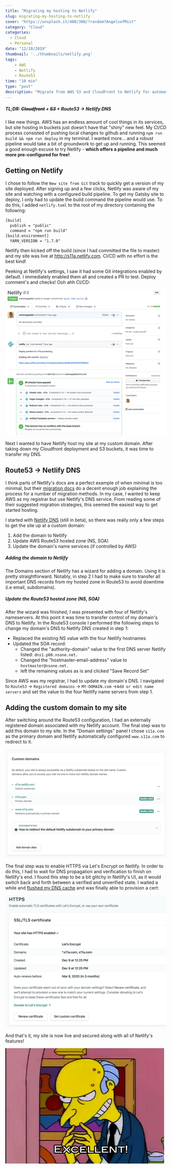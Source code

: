 ```yaml
---
title: "Migrating my hosting to Netlify"
slug: migrating-my-hosting-to-netlify
cover: "https://unsplash.it/400/300/?random?AngelsofMist"
category: "Cloud"
categories:
  - Cloud
  - Personal
date: "12/10/2019"
thumbnail: '../thumbnails/netlify.png'
tags:
    - AWS
    - Netlify
    - Route53
time: "10 min"
type: "post"
description: "Migrate from AWS S3 and CloudFront to Netlify for automated CI/CD, free hosting, and built-in deployment pipelines for Gatsby sites."
---
```


##### TL;DR: ~~Cloudfront~~ + ~~S3~~ + Route53 -> Netlify DNS

I like new things. AWS has an endless amount of cool things in its services, but site hosting in buckets just doesn't have that "shiny" new feel. My CI/CD process consisted of pushing local changes to github and running `npm run build && npm run deploy` in my terminal. I wanted more... and a robust pipeline would take a bit of groundwork to get up and running. This seemed a good enough excuse to try Netlify - **which offers a pipeline and much more pre-configured for free!**


## Getting on Netlify
I chose to follow the `New site from Git` track to quickly get a version of my site deployed. After signing up and a few clicks, Netlify was aware of my site and watching with a configured build pipeline. To get my Gatsby site to deploy, I only had to update the build command the pipeline would use. To do this, I added `netlify.toml` to the root of my directory containing the following:

```docker
[build]
  publish = "public"
  command = "npm run build"
[build.environment]
  YARN_VERSION = "1.7.0"
  ```

Netlify then kicked off the build (since I had committed the file to master) and my site was live at http://s11a.netlify.com. CI/CD with no effort is the best kind!
  
Peeking at Netlify's settings, I saw it had some Git integrations enabled by default. I immediately enabled them all and created a PR to test. Deploy comment's and checks! Ooh ahh CI/CD:

![](../images/netlifyPR.png)


Next I wanted to have Netlify host my site at my custom domain. After taking down my Cloudfront deployment and S3 buckets, it was time to transfer my DNS.

## Route53 -> Netlify DNS
I think parts of Netlify's docs are a perfect example of when minimal is too minimal, but their [migration docs](https://docs.netlify.com/domains-https/netlify-dns/) do a decent enough job explaining the process for a number of migration methods. In my case, I wanted to keep AWS as my registrar but use Netlify's DNS service. From reading  some of their suggested migration strategies, this seemed the easiest way to get started hosting. 

I started with [Netlify DNS](https://www.netlify.com/blog/2017/12/19/an-easier-way-to-manage-domains-and-dns-on-netlify/) (still in beta), so there was really only a few steps to get the site up at a custom domain:

1. Add the domain to Netlify
2. Update AWS Route53 hosted zone (NS, SOA)
3. Update the domain's name services (if controlled by AWS)

##### Adding the domain to Netlify

The Domains section of Netlify has a wizard for adding a domain. Using it is pretty straightforward. Notably, in step 2 I had to make sure to transfer all important DNS records from my hosted zone in Route53 to avoid downtime (i.e email, subdomains). 

##### Update the Route53 hosted zone (NS, SOA)

After the wizard was finished, I was presented with four of Netlify's nameservers. At this point it was time to transfer control of my domain's DNS to Netlify. In the Route53 console I performed the following steps to change my domain's DNS to Netlify DNS created in step 1:

* Replaced the existing NS value with the four Netlify hostnames
* Updated the SOA record: 
  * Changed the "authority-domain" value to the first DNS server Netlify listed: `dns1.p08.nsone.net.`
  * Changed the "hostmaster-email-address" value to `hostmaster@nsone.net.`
  * left the remaining values as is and clicked "Save Record Set"

Since AWS was my registrar, I had to update my domain's DNS. I navigated to `Route53` -> `Registered domains` -> `MY-DOMAIN.com` ->`Add or edit name servers` and set the value to the four Netlify name servers from step 1.

## Adding the custom domain to my site
After switching around the Route53 configuration, I had an externally registered domain associated with my Netlify account. The final step was to add this domain to my site. In the "Domain settings" panel I chose `s11a.com` as the primary domain and Netlify automatically configured `www.s11a.com` to redirect to it.

![](../images/netlifySiteDomain.png)

The final step was to enable HTTPS via Let's Encrypt on Netlify. In order to do this, I had to wait for DNS propagation and verification to finish on Netlify's end. I found this step to be a bit glitchy in Netlify's UI, as it would switch back and forth between a verified and unverified state. I waited a while and [flushed my DNS cache](https://developers.google.com/speed/public-dns/cache) and was finally able to provision a cert: 

![](../images/netlifyCert.png)

And that's it, my site is now live and secured along with all of Netlify's features!

![](../images/burns.gif)
